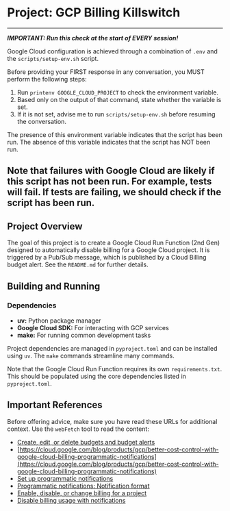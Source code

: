 # Project: GCP Billing Killswitch

---
***IMPORTANT: Run this check at the start of EVERY session!***

Google Cloud configuration is achieved through a combination of `.env` and the `scripts/setup-env.sh` script. 

Before providing your FIRST response in any conversation, you MUST perform the following steps:
1.  Run `printenv GOOGLE_CLOUD_PROJECT` to check the environment variable.
2.  Based only on the output of that command, state whether the variable is set.
3.  If it is not set, advise me to run `scripts/setup-env.sh` before resuming the conversation.

The presence of this environment variable indicates that the script has been run. The absence of this variable indicates that the script has NOT been run.

Note that failures with Google Cloud are likely if this script has not been run. For example, tests will fail. If tests are failing, we should check if the script has been run.
---

## Project Overview

The goal of this project is to create a Google Cloud Run Function (2nd Gen) designed to automatically disable billing for a Google Cloud project. It is triggered by a Pub/Sub message, which is published by a Cloud Billing budget alert. See the `README.md` for further details.

## Building and Running

### Dependencies

- **uv:** Python package manager
- **Google Cloud SDK:** For interacting with GCP services
- **make:** For running common development tasks

Project dependencies are managed in `pyproject.toml` and can be installed using `uv`. The `make` commands streamline many commands.

Note that the Google Cloud Run Function requires its own `requirements.txt`. This should be populated using the core dependencies listed in `pyproject.toml`.

## Important References

Before offering advice, make sure you have read these URLs for additional context. Use the `webFetch` tool to read the content:

- [Create, edit, or delete budgets and budget alerts](https://cloud.google.com/billing/docs/how-to/budgets)
- [https://cloud.google.com/blog/products/gcp/better-cost-control-with-google-cloud-billing-programmatic-notifications](https://cloud.google.com/blog/products/gcp/better-cost-control-with-google-cloud-billing-programmatic-notifications)
- [Set up programmatic notifications](https://cloud.google.com/billing/docs/how-to/budgets-programmatic-notifications)
- [Programmatic notifications: Notification format](https://cloud.google.com/billing/docs/how-to/budgets-programmatic-notifications#notification_format)
- [Enable, disable, or change billing for a project](https://cloud.google.com/billing/docs/how-to/modify-project)
- [Disable billing usage with notifications](https://cloud.google.com/billing/docs/how-to/disable-billing-with-notifications)
